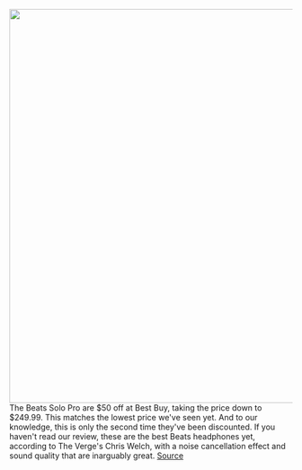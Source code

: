 <img src='https://cdn.vox-cdn.com/uploads/chorus_image/image/53621321/Good_Deals_v4.0.png' width='700px' /><br/>
The Beats Solo Pro are $50 off at Best Buy, taking the price down to $249.99. This matches the lowest price we've seen yet. And to our knowledge, this is only the second time they've been discounted. If you haven't read our review, these are the best Beats headphones yet, according to The Verge's Chris Welch, with a noise cancellation effect and sound quality that are inarguably great.
<a href='https://www.theverge.com/good-deals/2020/1/24/21080032/beats-solo-pro-wireless-headphones-deal-apple-sale-google-nest-mini'> Source <a/>